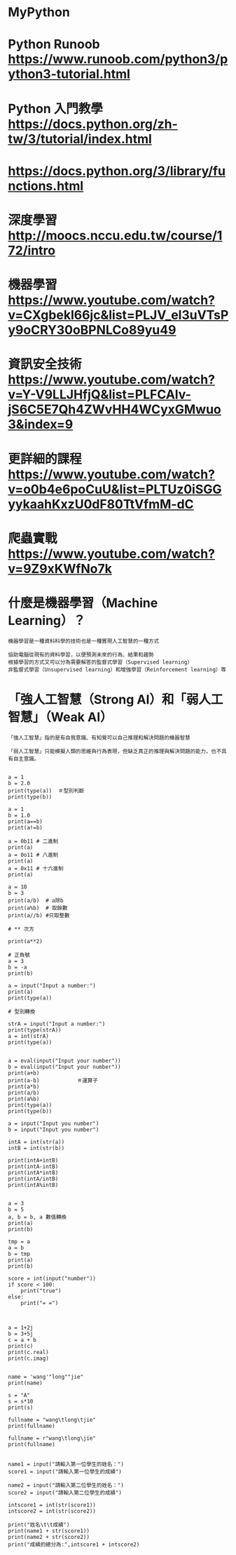 # MyPython


# Python Runoob https://www.runoob.com/python3/python3-tutorial.html
# Python 入門教學  https://docs.python.org/zh-tw/3/tutorial/index.html
# https://docs.python.org/3/library/functions.html

# 深度學習 http://moocs.nccu.edu.tw/course/172/intro

# 機器學習 https://www.youtube.com/watch?v=CXgbekl66jc&list=PLJV_el3uVTsPy9oCRY30oBPNLCo89yu49

# 資訊安全技術 https://www.youtube.com/watch?v=Y-V9LLJHfjQ&list=PLFCAlv-jS6C5E7Qh4ZWvHH4WCyxGMwuo3&index=9

# 更詳細的課程 https://www.youtube.com/watch?v=o0b4e6poCuU&list=PLTUz0iSGGyykaahKxzU0dF80TtVfmM-dC

# 爬蟲實戰 https://www.youtube.com/watch?v=9Z9xKWfNo7k


# 什麼是機器學習（Machine Learning）？

`````````
機器學習是一種資料科學的技術也是一種實現人工智慧的一種方式

協助電腦從現有的資料學習，以便預測未來的行為、結果和趨勢
根據學習的方式又可以分為需要解答的監督式學習（Supervised learning）
非監督式學習（Unsupervised learning）和增強學習（Reinforcement learning）等

`````````

# 「強人工智慧（Strong AI）和「弱人工智慧」（Weak AI）

`````````
「強人工智慧」指的是有自我意識、有知覺可以自己推理和解決問題的機器智慧

「弱人工智慧」只能模擬人類的思維與行為表現，但缺乏真正的推理與解決問題的能力，也不具有自主意識。
 
`````````

`````````
a = 1
b = 2.0
print(type(a))  ＃型別判斷
print(type(b))

`````````

`````````
a = 1
b = 1.0
print(a==b)
print(a!=b)

`````````

`````````
a = 0b11 # 二進制
print(a)
a = 0o11 # 八進制
print(a)
a = 0x11 # 十六進制
print(a)

`````````

`````````
a = 10
b = 3
print(a/b)  # a除b
print(a%b)  # 取餘數
print(a//b) #只取整數

# ** 次方

print(a**2)

# 正負號
a = 3
b = -a
print(b)

`````````

`````````
a = input("Input a number:")
print(a)
print(type(a))

# 型別轉換

strA = input("Input a number:")
print(type(strA))
a = int(strA)
print(type(a))

`````````

`````````

a = eval(input("Input your number"))
b = eval(input("Input your number"))
print(a+b)             
print(a-b)            ＃運算子
print(a*b)  
print(a/b)
print(a%b)
print(type(a))
print(type(b))

`````````

`````````
a = input("Input you number")
b = input("Input you number")

intA = int(str(a))
intB = int(str(b))

print(intA+intB)
print(intA-intB)
print(intA*intB)
print(intA/intB)
print(intA%intB)


`````````


`````````
a = 3
b = 5
a, b = b, a 數值轉換
print(a)
print(b)

tmp = a
a = b
b = tmp
print(a)
print(b)

`````````

`````````
score = int(input("number"))
if score < 100:
    print("true")
else:
    print("= =")
    
`````````

`````````

a = 1+2j
b = 3+5j
c = a + b
print(c)
print(c.real)
print(c.imag)

`````````

`````````

name = 'wang'"long""jie"
print(name)

s = "A"
s = s*10
print(s)

fullname = "wang\tlong\tjie"
print(fullname)

fullname = r"wang\tlong\jie"
print(fullname)

`````````

`````````

name1 = input("請輸入第一位學生的姓名：")
score1 = input("請輸入第一位學生的成績")

name2 = input("請輸入第二位學生的姓名：")
score2 = input("請輸入第二位學生的成績")

intscore1 = int(str(score1))
intscore2 = int(str(score2))

print("姓名\t\t成績")
print(name1 + str(score1))
print(name2 + str(score2))
print("成績的總分為:",intscore1 + intscore2)

`````````
